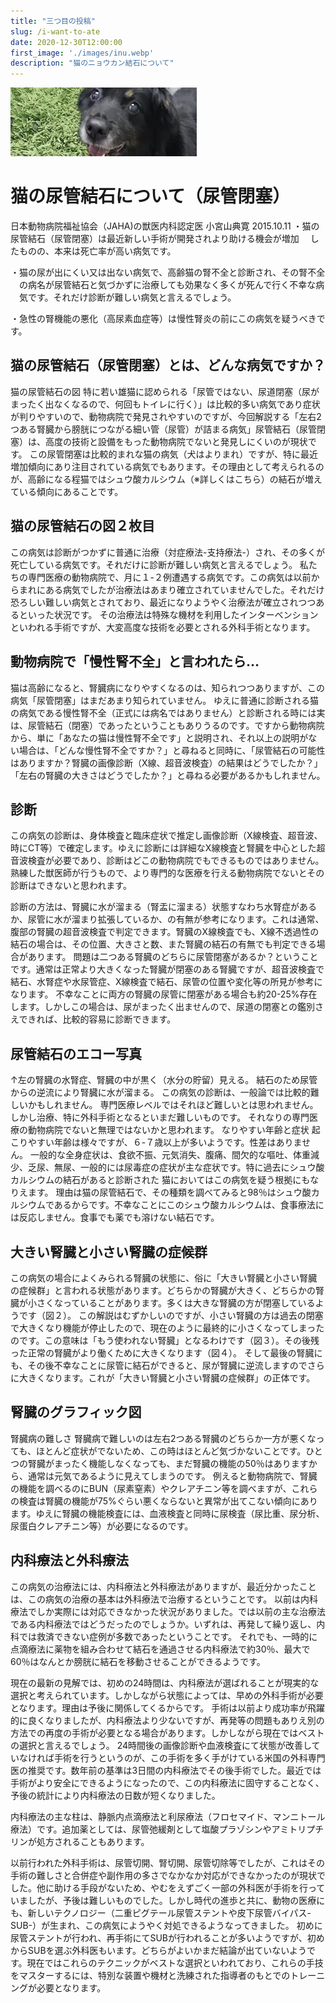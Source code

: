 ```yaml
---
title: "三つ目の投稿"
slug: /i-want-to-ate
date: 2020-12-30T12:00:00
first_image: './images/inu.webp'
description: "猫のニョウカン結石について"
---
```


![猫の画像](./images/inu.webp)

# 猫の尿管結石について（尿管閉塞）
日本動物病院福祉協会（JAHA)の獣医内科認定医 小宮山典寛 2015.10.11
・猫の尿管結石（尿管閉塞）は最近新しい手術が開発されより助ける機会が増加 　したものの、本来は死亡率が高い病気です。

・猫の尿が出にくい又は出ない病気で、高齢猫の腎不全と診断され、その腎不全 　の病名が尿管結石と気づかずに治療しても効果なく多くが死んで行く不幸な病 　気です。それだけ診断が難しい病気と言えるでしょう。

・急性の腎機能の悪化（高尿素血症等）は慢性腎炎の前にこの病気を疑うべきです。

## 猫の尿管結石（尿管閉塞）とは、どんな病気ですか？
猫の尿管結石の図
特に若い雄猫に認められる「尿管ではない、尿道閉塞（尿がまったく出なくなるので、何回もトイレに行く）」は比較的多い病気であり症状が判りやすいので、動物病院で発見されやすいのですが、今回解説する「左右2つある腎臓から膀胱につながる細い管（尿管）が詰まる病気」尿管結石（尿管閉塞）は、高度の技術と設備をもった動物病院でないと発見しにくいのが現状です。
この尿管閉塞は比較的まれな猫の病気（犬はよりまれ）ですが、特に最近増加傾向にあり注目されている病気でもあります。その理由として考えられるのが、高齢になる程猫ではシュウ酸カルシウム（※詳しくはこちら）の結石が増えている傾向にあることです。

## 猫の尿管結石の図２枚目
この病気は診断がつかずに普通に治療（対症療法-支持療法-）され、その多くが死亡している病気です。それだけに診断が難しい病気と言えるでしょう。
私たちの専門医療の動物病院で、月に１-２例遭遇する病気です。この病気は以前からまれにある病気でしたが治療法はあまり確立されていませんでした。それだけ恐ろしい難しい病気とされており、最近になりようやく治療法が確立されつつあるといった状況です。
その治療法は特殊な機材を利用したインターベンションといわれる手術ですが、大変高度な技術を必要とされる外科手術となります。

## 動物病院で「慢性腎不全」と言われたら…
猫は高齢になると、腎臓病になりやすくなるのは、知られつつありますが、この病気「尿管閉塞」はまだあまり知られていません。
ゆえに普通に診断される猫の病気である慢性腎不全（正式には病名ではありません）と診断される時には実は、尿管結石（閉塞）であったということもありうるのです。ですから動物病院から、単に「あなたの猫は慢性腎不全です」と説明され、それ以上の説明がない場合は、「どんな慢性腎不全ですか？」と尋ねると同時に、「尿管結石の可能性はありますか？腎臓の画像診断（X線、超音波検査）の結果はどうでしたか？」「左右の腎臓の大きさはどうでしたか？」と尋ねる必要があるかもしれません。

## 診断
この病気の診断は、身体検査と臨床症状で推定し画像診断（X線検査、超音波、時にCT等）で確定します。ゆえに診断には詳細なX線検査と腎臓を中心とした超音波検査が必要であり、診断はどこの動物病院でもできるものではありません。熟練した獣医師が行うもので、より専門的な医療を行える動物病院でないとその診断はできないと思われます。

診断の方法は、腎臓に水が溜まる（腎盂に溜まる）状態すなわち水腎症があるか、尿管に水が溜まり拡張しているか、の有無が参考になります。これは通常、腹部の腎臓の超音波検査で判定できます。腎臓のX線検査でも、X線不透過性の結石の場合は、その位置、大きさと数、また腎臓の結石の有無でも判定できる場合があります。
問題は二つある腎臓のどちらに尿管閉塞があるか？ということです。通常は正常より大きくなった腎臓が閉塞のある腎臓ですが、超音波検査で結石、水腎症や水尿管症、X線検査で結石、尿管の位置や変化等の所見が参考になります。
不幸なことに両方の腎臓の尿管に閉塞がある場合も約20-25%存在します。しかしこの場合は、尿がまったく出ませんので、尿道の閉塞との鑑別さえできれば、比較的容易に診断できます。

## 尿管結石のエコー写真
↑左の腎臓の水腎症、腎臓の中が黒く（水分の貯留）見える。
結石のため尿管からの逆流により腎臓に水が溜まる。
この病気の診断は、一般論では比較的難しいかもしれません。
専門医療レベルではそれほど難しいとは思われません。
しかし治療、特に外科手術となるといまだ難しいものです。
それなりの専門医療の動物病院でないと無理ではないかと思われます。
なりやすい年齢と症状
起こりやすい年齢は様々ですが、６-７歳以上が多いようです。性差はありません。 一般的な全身症状は、食欲不振、元気消失、腹痛、間欠的な嘔吐、体重減少、乏尿、無尿、一般的には尿毒症の症状が主な症状です。特に過去にシュウ酸カルシウムの結石があると診断された 猫においてはこの病気を疑う根拠にもなりえます。
理由は猫の尿管結石で、その種類を調べてみると98％はシュウ酸カルシウムであるからです。不幸なことにこのシュウ酸カルシウムは、食事療法には反応しません。食事でも薬でも溶けない結石です。

## 大きい腎臓と小さい腎臓の症候群
この病気の場合によくみられる腎臓の状態に、俗に「大きい腎臓と小さい腎臓の症候群」と言われる状態があります。どちらかの腎臓が大きく、どちらかの腎臓が小さくなっていることがあります。多くは大きな腎臓の方が閉塞しているようです（図２）。
この解説はむずかしいのですが、小さい腎臓の方は過去の閉塞で大きくなり機能が停止したので、現在のように最終的に小さくなってしまったのです。この意味は「もう使われない腎臓」となるわけです（図３）。その後残った正常の腎臓がより働くために大きくなります（図４）。
そして最後の腎臓にも、その後不幸なことに尿管に結石ができると、尿が腎臓に逆流しますのでさらに大きくなります。これが「大きい腎臓と小さい腎臓の症候群」の正体です。

## 腎臓のグラフィック図
腎臓病の難しさ
腎臓病で難しいのは左右2つある腎臓のどちらか一方が悪くなっても、ほとんど症状がでないため、この時はほとんど気づかないことです。ひとつの腎臓がまったく機能しなくなっても、まだ腎臓の機能の50％はありますから、通常は元気であるように見えてしまうのです。
例えると動物病院で、腎臓の機能を調べるのにBUN（尿素窒素）やクレアチニン等を調べますが、これらの検査は腎臓の機能が75%ぐらい悪くならないと異常が出てこない傾向にあります。ゆえに腎臓の機能検査には、血液検査と同時に尿検査（尿比重、尿分析、尿蛋白クレアチニン等）が必要になるのです。

## 内科療法と外科療法
この病気の治療法には、内科療法と外科療法がありますが、最近分かったことは、この病気の治療の基本は外科療法で治療するということです。
以前は内科療法でしか実際には対応できなかった状況がありました。では以前の主な治療法である内科療法ではどうだったのでしょうか。いずれは、再発して繰り返し、内科では救済できない症例が多数であったということです。
それでも、一時的に点滴療法に薬物を組み合わせて結石を通過させる内科療法で約30％、最大で60％はなんとか膀胱に結石を移動させることができるようです。

現在の最新の見解では、初めの24時間は、内科療法が選ばれることが現実的な選択と考えられています。しかしながら状態によっては、早めの外科手術が必要となります。理由は予後に関係してくるからです。
手術は以前より成功率が飛躍的に良くなりましたが、内科療法より少ないですが、再発等の問題もありえ別の方法での再度の手術が必要となる場合があります。しかしながら現在ではベストの選択と言えるでしょう。
24時間後の画像診断や血液検査にて状態が改善していなければ手術を行うというのが、この手術を多く手がけている米国の外科専門医の推奨です。数年前の基準は3日間の内科療法でその後手術でした。最近では手術がより安全にできるようになったので、この内科療法に固守することなく、予後の統計により内科療法の日数が短くなりました。

内科療法の主な柱は、静脈内点滴療法と利尿療法（フロセマイド、マンニトール療法）です。追加薬としては、尿管弛緩剤として塩酸プラゾシンやアミトリプチリンが処方されることもあります。

以前行われた外科手術は、尿管切開、腎切開、尿管切除等でしたが、これはその手術の難しさと合併症や副作用の多さでなかなか対応ができなかったのが現状でした。他に助ける手段がないため、やむをえずごく一部の外科医が手術を行っていましたが、予後は難しいものでした。しかし時代の進歩と共に、動物の医療にも、新しいテクノロジー（二重ピグテール尿管ステントや皮下尿管バイパス-SUB-）が生まれ、この病気にようやく対処できるようなってきました。
初めに尿管ステントが行われ、再手術にてSUBが行われることが多いようですが、初めからSUBを選ぶ外科医もいます。どちらがよいかまだ結論が出ていないようです。現在ではこれらのテクニックがベストな選択といわれており、これらの手技をマスターするには、特別な装置や機材と洗練された指導者のもとでのトレーニングが必要となります。
